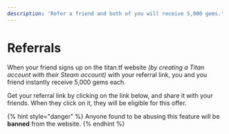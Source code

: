 ```yaml
---
description: 'Refer a friend and both of you will receive 5,000 gems.'
---
```


# Referrals

When your friend signs up on the titan.tf website _\(by creating a Titan account with their Steam account\)_ with your referral link, you and you friend instantly receive 5,000 gems each.

Get your referral link by clicking on the link below, and share it with your friends. When they click on it, they will be eligible for this offer.

{% hint style="danger" %}
Anyone found to be abusing this feature will be **banned** from the website.
{% endhint %}

